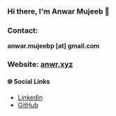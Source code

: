 ### Hi there, I'm Anwar Mujeeb 👋

### Contact: 
**anwar.mujeebp [at] gmail.com**

### Website: [anwr.xyz](https://www.anwr.xyz)

#### 🌐 Social Links
- [LinkedIn](https://linkedin.com/in/anwarmujeeb)
- [GitHub](https://github.com/anwarmp)

